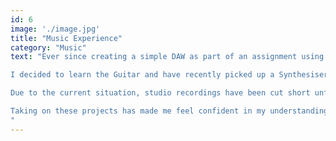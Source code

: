 ```yaml
---
id: 6
image: './image.jpg'
title: "Music Experience"
category: "Music"
text: "Ever since creating a simple DAW as part of an assignment using MATLAB, I have been intrigued by them and sought out to understand and use them effectively. Working with sound and music throughout university in merely a programming context, I was keen to dive deeper into the medium and take up any new project to develop my skills further. <br/><br/>

I decided to learn the Guitar and have recently picked up a Synthesiser. I am now in a band called Kampango, playing the Guitar and Synth, which regularly play original music in venues around Cardiff. <br/><br/> 

Due to the current situation, studio recordings have been cut short unfortunately. However, the current demos on soundcloud have been produced and edited by myself.<br/><br/>

Taking on these projects has made me feel confident in my understanding of various synths and has opened up a new area for me to explore.<br/><br/> 
"
---
```

